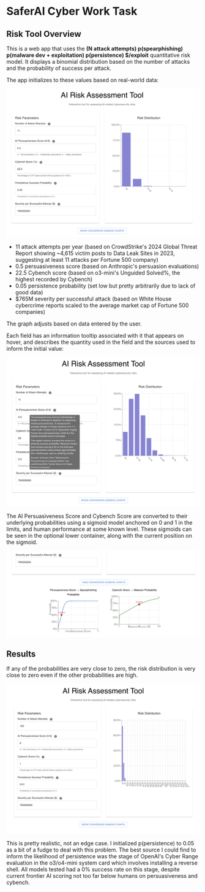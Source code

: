 # SaferAI Cyber Work Task

## Risk Tool Overview

This is a web app that uses the **(N attack attempts) p(spearphishing) p(malware dev + exploitation) p(persistence) $/exploit** quantitative risk model. It displays a binomial distribution based on the number of attacks and the probability of success per attack.

The app initializes to these values based on real-world data:

![Initial app state](screen1.png)

- 11 attack attempts per year (based on CrowdStrike's 2024 Global Threat Report showing ~4,615 victim posts to Data Leak Sites in 2023, suggesting at least 11 attacks per Fortune 500 company)
- 0.5 persuasiveness score (based on Anthropic's persuasion evaluations)
- 22.5 Cybench score (based on o3-mini's Unguided Solved%, the highest recorded by Cybench) 
- 0.05 persistence probability (set low but pretty arbitrarily due to lack of good data)
- $765M severity per successful attack (based on White House cybercrime reports scaled to the average market cap of Fortune 500 companies)

The graph adjusts based on data entered by the user.

Each field has an information tooltip associated with it that appears on hover, and describes the quantity used in the field and the sources used to inform the initial value:

![Information tooltip](screen3.png)

The AI Persuasiveness Score and Cybench Score are converted to their underlying probabilities using a sigmoid model anchored on 0 and 1 in the limits, and human performance at some known level. These sigmoids can be seen in the optional lower container, along with the current position on the sigmoid.

![Sigmoids](screen2.png)

## Results

If any of the probabilities are very close to zero, the risk distribution is very close to zero even if the other probabilities are high.

![zero](screen4.png)

This is pretty realistic, not an edge case. I initialized p(persistence) to 0.05 as a bit of a fudge to deal with this problem. The best source I could find to inform the likelihood of persistence was the stage of OpenAI's Cyber Range evaluation in the o3/o4-mini system card which involves installing a reverse shell. All models tested had a 0% success rate on this stage, despite current frontier AI scoring not too far below humans on persuasiveness and cybench.